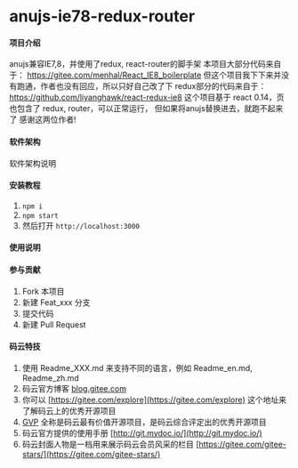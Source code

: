# anujs-ie78-redux-router

#### 项目介绍
anujs兼容IE7,8，并使用了redux, react-router的脚手架
本项目大部分代码来自于： https://gitee.com/menhal/React_IE8_boilerplate
但这个项目我下下来并没有跑通，作者也没有回应，所以只好自己改了下
redux部分的代码来自于：https://github.com/liyanghawk/react-redux-ie8
这个项目基于 react 0.14，页也包含了 redux, router，可以正常运行， 但如果将anujs替换进去，就跑不起来了
感谢这两位作者!

#### 软件架构
软件架构说明


#### 安装教程

1. `npm i`
2. `npm start`
3. 然后打开 `http://localhost:3000`

#### 使用说明

#### 参与贡献

1. Fork 本项目
2. 新建 Feat_xxx 分支
3. 提交代码
4. 新建 Pull Request


#### 码云特技

1. 使用 Readme\_XXX.md 来支持不同的语言，例如 Readme\_en.md, Readme\_zh.md
2. 码云官方博客 [blog.gitee.com](https://blog.gitee.com)
3. 你可以 [https://gitee.com/explore](https://gitee.com/explore) 这个地址来了解码云上的优秀开源项目
4. [GVP](https://gitee.com/gvp) 全称是码云最有价值开源项目，是码云综合评定出的优秀开源项目
5. 码云官方提供的使用手册 [http://git.mydoc.io/](http://git.mydoc.io/)
6. 码云封面人物是一档用来展示码云会员风采的栏目 [https://gitee.com/gitee-stars/](https://gitee.com/gitee-stars/)